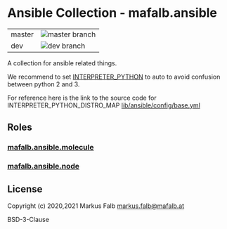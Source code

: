 # Ansible Collection - mafalb.ansible

|||
|---|---|
|master|![master branch](https://github.com/mafalb/ansible-collection-ansible/workflows/CI/badge.svg)|
|dev|![dev branch](https://github.com/mafalb/ansible-collection-ansible/workflows/CI/badge.svg?branch=dev)|

A collection for ansible related things.

We recommend to set [INTERPRETER_PYTHON](https://docs.ansible.com/ansible/latest/reference_appendices/config.html#interpreter-python) to auto to avoid confusion between python 2 and 3.

For reference here is the link to the source code for INTERPRETER_PYTHON_DISTRO_MAP [lib/ansible/config/base.yml](https://raw.githubusercontent.com/ansible/ansible/devel/lib/ansible/config/base.yml)

## Roles

### [mafalb.ansible.molecule](roles/molecule/README.md)

### [mafalb.ansible.node](roles/node/README.md)

## License

Copyright (c) 2020,2021 Markus Falb <markus.falb@mafalb.at>

BSD-3-Clause
